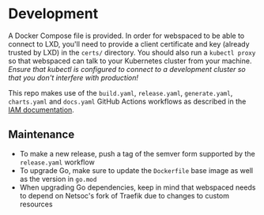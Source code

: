 # Development

A Docker Compose file is provided. In order for webspaced to be able to connect to LXD, you'll need to provide a client
certificate and key (already trusted by LXD) in the `certs/` directory. You should also run a `kubectl proxy` so that
webspaced can talk to your Kubernetes cluster from your machine. _Ensure that kubectl is configured to connect to a
development cluster so that you don't interfere with production!_

This repo makes use of the `build.yaml`, `release.yaml`, `generate.yaml`, `charts.yaml` and `docs.yaml` GitHub Actions
workflows as described in the [IAM documentation](../../../iam/development/#github-actions).

## Maintenance

- To make a new release, push a tag of the semver form supported by the `release.yaml` workflow
- To upgrade Go, make sure to update the `Dockerfile` base image as well as the version in `go.mod`
- When upgrading Go dependencies, keep in mind that webspaced needs to depend on Netsoc's fork of Traefik due to changes
  to custom resources
